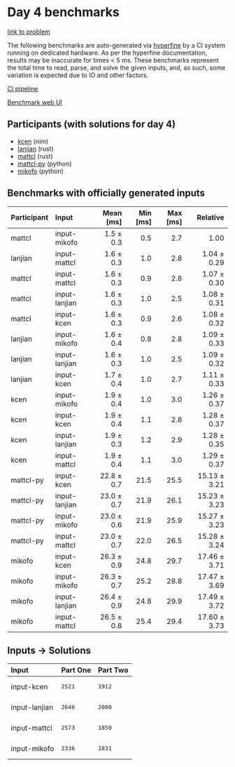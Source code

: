 # Day 4 benchmarks

[link to problem](https://adventofcode.com/2024/day/4)

The following benchmarks are auto-generated via
[hyperfine](https://github.com/sharkdp/hyperfine) by a CI system running on
dedicated hardware. As per the hyperfine documentation, results may be
inaccurate for times < 5 ms. These benchmarks represent the total time to read,
parse, and solve the given inputs, and, as such, some variation is expected due
to IO and other factors.

[CI pipeline](http://ci.papercode.net:8080/teams/main/pipelines/aoc2024)

[Benchmark web UI](https://aoc.ancalagon.black)


## Participants (with solutions for day 4)

- [kcen](https://github.com/kcen/aoc2024) (nim)
- [lanjian](https://github.com/lanjian/aoc-2024) (rust)
- [mattcl](https://github.com/mattcl/aoc2024) (rust)
- [mattcl-py](https://github.com/mattcl/aoc2024-py) (python)
- [mikofo](https://github.com/mikofo/aoc2024) (python)


## Benchmarks with officially generated inputs

| Participant | Input | Mean [ms] | Min [ms] | Max [ms] | Relative |
|:---|:---|---:|---:|---:|---:|
| mattcl | input-mikofo | 1.5 ± 0.3 | 0.5 | 2.7 | 1.00 |
| lanjian | input-mattcl | 1.6 ± 0.3 | 1.0 | 2.8 | 1.04 ± 0.29 |
| mattcl | input-mattcl | 1.6 ± 0.3 | 0.9 | 2.8 | 1.07 ± 0.30 |
| mattcl | input-lanjian | 1.6 ± 0.3 | 1.0 | 2.5 | 1.08 ± 0.31 |
| mattcl | input-kcen | 1.6 ± 0.3 | 0.9 | 2.6 | 1.08 ± 0.32 |
| lanjian | input-mikofo | 1.6 ± 0.4 | 0.8 | 2.8 | 1.09 ± 0.33 |
| lanjian | input-lanjian | 1.6 ± 0.3 | 1.0 | 2.5 | 1.09 ± 0.32 |
| lanjian | input-kcen | 1.7 ± 0.4 | 1.0 | 2.7 | 1.11 ± 0.33 |
| kcen | input-mikofo | 1.9 ± 0.4 | 1.0 | 3.0 | 1.26 ± 0.37 |
| kcen | input-kcen | 1.9 ± 0.4 | 1.1 | 2.8 | 1.28 ± 0.37 |
| kcen | input-lanjian | 1.9 ± 0.3 | 1.2 | 2.9 | 1.28 ± 0.35 |
| kcen | input-mattcl | 1.9 ± 0.4 | 1.1 | 3.0 | 1.29 ± 0.37 |
| mattcl-py | input-kcen | 22.8 ± 0.7 | 21.5 | 25.5 | 15.13 ± 3.21 |
| mattcl-py | input-lanjian | 23.0 ± 0.7 | 21.9 | 26.1 | 15.23 ± 3.23 |
| mattcl-py | input-mikofo | 23.0 ± 0.6 | 21.9 | 25.9 | 15.27 ± 3.23 |
| mattcl-py | input-mattcl | 23.0 ± 0.7 | 22.0 | 26.5 | 15.28 ± 3.24 |
| mikofo | input-kcen | 26.3 ± 0.9 | 24.8 | 29.7 | 17.46 ± 3.71 |
| mikofo | input-mikofo | 26.3 ± 0.7 | 25.2 | 28.8 | 17.47 ± 3.69 |
| mikofo | input-lanjian | 26.4 ± 0.9 | 24.8 | 29.9 | 17.49 ± 3.72 |
| mikofo | input-mattcl | 26.5 ± 0.8 | 25.4 | 29.4 | 17.60 ± 3.73 |


## Inputs -> Solutions

| Input | Part One | Part Two |
|:---|:---|:---|
|input-kcen|<pre>2521</pre>|<pre>1912</pre>|
|input-lanjian|<pre>2646</pre>|<pre>2000</pre>|
|input-mattcl|<pre>2573</pre>|<pre>1850</pre>|
|input-mikofo|<pre>2336</pre>|<pre>1831</pre>|